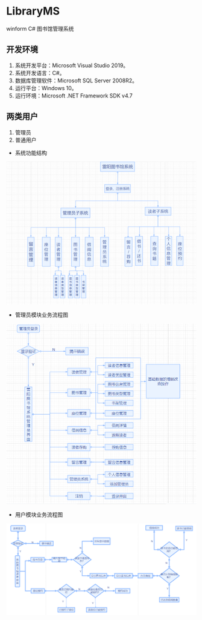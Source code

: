 # LibraryMS
winform C# 图书馆管理系统
## 开发环境
1. 系统开发平台：Microsoft Visual Studio 2019。
2. 系统开发语言：C#。
3. 数据库管理软件：Microsoft SQL Server 2008R2。
4. 运行平台：Windows 10。
5. 运行环境：Microsoft .NET Framework SDK v4.7

## 两类用户
1. 管理员
2. 普通用户

+ 系统功能结构

![image](https://github.com/ultraman-agul/LibraryMS/blob/master/LibraryMS/image/System.png)


+ 管理员模块业务流程图

![image](https://github.com/ultraman-agul/LibraryMS/blob/master/LibraryMS/image/Admin.png)


+ 用户模块业务流程图

![image](https://github.com/ultraman-agul/LibraryMS/blob/master/LibraryMS/image/Users.png)
